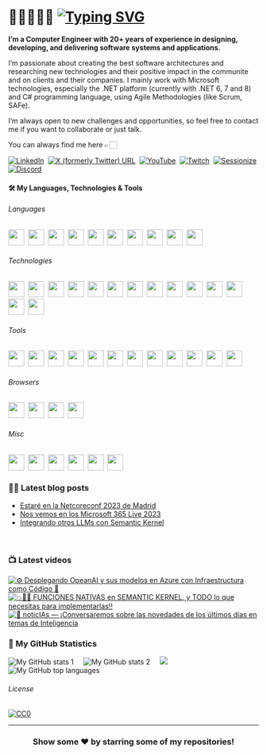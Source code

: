 # 👋🏻👨🏻‍💻 [![Typing SVG](https://readme-typing-svg.demolab.com?font=VT323&size=70&duration=2800&pause=10000&color=719B79&multiline=true&random=false&width=920&height=85&lines=Hi+there!+I'm+Rodrigo+Liberoff)](https://git.io/typing-svg)

**I’m a Computer Engineer with 20+ years of experience in designing, developing, and delivering software systems and applications.**

I’m passionate about creating the best software architectures and researching new technologies and their positive impact in the communite and on clients and their companies. I mainly work with Microsoft technologies, especially the .NET platform (currently with .NET 6, 7 and 8) and C# programming language, using Agile Methodologies (like Scrum, SAFe).

I’m always open to new challenges and opportunities, so feel free to contact me if you want to collaborate or just talk. 

You can always find me here 👉🏻

[![LinkedIn](https://img.shields.io/badge/LinkedIn-0077B5?style=for-the-badge&logo=linkedin&logoColor=white)](https://www.linkedin.com/in/rliberoff/)&nbsp;
[![X (formerly Twitter) URL](https://img.shields.io/badge/follow_me-000?style=for-the-badge&logo=X)](https://twitter.com/rliberoff)&nbsp;
[![YouTube](https://img.shields.io/badge/Subscribe-FF0000?style=for-the-badge&logo=youtube)](https://www.youtube.com/@CODERTECTURA?sub_confirmation=1)&nbsp;
[![Twitch](https://img.shields.io/badge/Subscribe-9146FF?style=for-the-badge&logo=twitch&logoColor=FFF)](https://twitter.com/rliberoff)&nbsp;
[![Sessionize](https://img.shields.io/badge/Sessionize-1AB394?style=for-the-badge&logo=sessionize&logoColor=FFF)](https://twitter.com/rliberoff)&nbsp;
[![Discord](https://img.shields.io/badge/Contact_Me-5865F2?style=for-the-badge&logo=discord&logoColor=FFF)](https://discordapp.com/users/805412670794498059)&nbsp;

#### 🛠️ My Languages, Technologies & Tools

###### Languages

<p float="left">
  <picture><img height="32" width="32" src="https://cdn.jsdelivr.net/gh/devicons/devicon/icons/csharp/csharp-plain.svg" /></picture>&nbsp;
  <picture><img height="32" width="32" src="https://cdn.simpleicons.org/typescript/3178C6" /></picture>&nbsp;
  <picture><img height="32" width="32" src="https://cdn.simpleicons.org/javascript/F7DF1E" /></picture>&nbsp;
  <picture><img height="32" width="32" src="https://cdn.simpleicons.org/html5/E34F26" /></picture>&nbsp;
  <picture><img height="32" width="32" src="https://cdn.simpleicons.org/css3/1572B6" /></picture>&nbsp;
  <picture><img height="32" width="32" src="https://cdn.simpleicons.org/python/3776AB" /></picture>&nbsp;
  <picture><img height="32" width="32" src="https://cdn.simpleicons.org/json/000/C0C0C0" /></picture>&nbsp;
  <picture><img height="32" width="32" src="https://cdn.simpleicons.org/yaml/CB171E" /></picture>&nbsp;
  <picture><img height="32" width="32" src="https://cdn.simpleicons.org/powershell/5391FE" /></picture>&nbsp;
  <picture><img height="32" width="32" src="https://cdn.simpleicons.org/uml/FABD14" /></picture>&nbsp;
</p>

###### Technologies

<p float="left">
  <picture><img height="32" width="32" src="https://cdn.simpleicons.org/dotnet/512BD4" /></picture>&nbsp;
  <picture><img height="32" width="32" src="https://cdn.simpleicons.org/microsoftazure/0078D4" /></picture>&nbsp;
  <picture><img height="32" width="32" src="https://cdn.simpleicons.org/openai/412991/C0C0C0" /></picture>&nbsp;
  <picture><img height="32" width="32" src="https://cdn.simpleicons.org/dotenv/ECD53F" /></picture>&nbsp;
  <picture><img height="32" width="32" src="https://cdn.simpleicons.org/dapr/5391FE" /></picture>&nbsp;
  <picture><img height="32" width="32" src="https://cdn.simpleicons.org/docker/2496ED" /></picture>&nbsp;
  <picture><img height="32" width="32" src="https://cdn.simpleicons.org/swagger/85EA2D" /></picture>&nbsp;
  <picture><img height="32" width="32" src="https://cdn.simpleicons.org/openapiinitiative/6BA539" /></picture>&nbsp;
  <picture><img height="32" width="32" src="https://cdn.simpleicons.org/jupyter/F37626" /></picture>&nbsp;
  <picture><img height="32" width="32" src="https://cdn.simpleicons.org/npm/CB3837" /></picture>&nbsp;
  <picture><img height="32" width="32" src="https://cdn.simpleicons.org/prettier/F7B93E" /></picture>&nbsp;
  <picture><img height="32" width="32" src="https://cdn.simpleicons.org/editorconfig/000/FEFEFE" /></picture>&nbsp;
  <picture><img height="32" width="32" src="https://cdn.simpleicons.org/windows/0078D4" /></picture>&nbsp;
  <picture><img height="32" width="32" src="https://cdn.simpleicons.org/linux/FCC624" /></picture>&nbsp;
</p>

###### Tools

<p float="left">
  <picture><img height="32" width="32" src="https://cdn.simpleicons.org/visualstudio/5C2D91" /></picture>&nbsp;
  <picture><img height="32" width="32" src="https://cdn.simpleicons.org/visualstudiocode/007ACC" /></picture>&nbsp;
  <picture><img height="32" width="32" src="https://cdn.simpleicons.org/azuredevops/0078D7" /></picture>&nbsp;
  <picture><img height="32" width="32" src="https://cdn.simpleicons.org/nuget/004880" /></picture>&nbsp;
  <picture><img height="32" width="32" src="https://cdn.simpleicons.org/git/F05032" /></picture>&nbsp;
  <picture><img height="32" width="32" src="https://cdn.simpleicons.org/nodedotjs/339933" /></picture>&nbsp;
  <picture><img height="32" width="32" src="https://cdn.simpleicons.org/sonarlint/CB2029" /></picture>&nbsp;
  <picture><img height="32" width="32" src="https://cdn.simpleicons.org/sonarcloud/F3702A" /></picture>&nbsp;
  <picture><img height="32" width="32" src="https://cdn.simpleicons.org/postman/FF6C37" /></picture>&nbsp;
  <picture><img height="32" width="32" src="https://cdn.simpleicons.org/ngrok/1F1E37/C0C0C0" /></picture>&nbsp;
  <picture><img height="32" width="32" src="https://cdn.simpleicons.org/windowsterminal/4D4D4D" /></picture>&nbsp;
  <picture><img height="32" width="32" src="https://cdn.simpleicons.org/notepadplusplus/90E59A" /></picture>&nbsp;
</p>

###### Browsers

<p float="left">
  <picture><img height="32" width="32" src="https://cdn.simpleicons.org/brave/FB542B" /></picture>&nbsp;
  <picture><img height="32" width="32" src="https://cdn.simpleicons.org/firefox/FF7139" /></picture>&nbsp;
  <picture><img height="32" width="32" src="https://cdn.simpleicons.org/microsoftedge/0078D7" /></picture>&nbsp;
  <picture><img height="32" width="32" src="https://cdn.simpleicons.org/googlechrome/4285F4" /></picture>&nbsp;
</p>

###### Misc

<p float="left">
  <picture><img height="32" width="32" src="https://cdn.simpleicons.org/pexels/05A081" /></picture>&nbsp;
  <picture><img height="32" width="32" src="https://cdn.simpleicons.org/canva/00C4CC" /></picture>&nbsp;
  <picture><img height="32" width="32" src="https://cdn.simpleicons.org/obsstudio/302E31/C0C0C0" /></picture>&nbsp;
  <!-- <picture><img height="32" width="32" src="https://upload.wikimedia.org/wikipedia/commons/0/0e/Logo_DavinciResolve_Simple.svg" /></picture>&nbsp; -->
  <picture><img height="32" width="32" src="https://cdn.simpleicons.org/scpfoundation/000000/FFFFFF" /></picture>&nbsp;
  <picture><img height="32" width="32" src="https://cdn.simpleicons.org/startrek/FFE200" /></picture>&nbsp;
  <picture><img height="32" width="32" src="https://cdn.simpleicons.org/dungeonsanddragons/ED1C24" /></picture>&nbsp;
</p>

### ✍🏻 Latest blog posts

<!-- BLOGPOSTS:START -->
- [Estaré en la Netcoreconf 2023 de Madrid](https://codertectura.com//posts/nos-vemos-en-la-net-core-conf-2023-madrid)
- [Nos vemos en los Microsoft 365 Live 2023](https://codertectura.com//posts/nos-vemos-en-microsoft-365-live-2023)
- [Integrando otros LLMs con Semantic Kernel](https://codertectura.com//posts/integrando-otros-llms-con-semantic-kernel)
<!-- BLOGPOSTS:END -->

&nbsp;&nbsp;&nbsp;<img height="16" src="https://img.shields.io/badge/rss-F88900?style=for-the-badge&logo=rss&logoColor=white" />


### 📺 Latest videos
<!-- BEGIN YOUTUBE-CARDS -->
[![⚙️ Desplegando OpeanAI y sus modelos en Azure con Infraestructura como Código 🦾](https://ytcards.demolab.com/?id=QVcGvtJ3vRc&title=%E2%9A%99%EF%B8%8F+Desplegando+OpeanAI+y+sus+modelos+en+Azure+con+Infraestructura+como+C%C3%B3digo+%F0%9F%A6%BE&lang=en&timestamp=1695049230&background_color=%230d1117&title_color=%23ffffff&stats_color=%23dedede&max_title_lines=2&width=250&border_radius=5 "⚙️ Desplegando OpeanAI y sus modelos en Azure con Infraestructura como Código 🦾")](https://www.youtube.com/watch?v=QVcGvtJ3vRc)
[![💥🫵🏻 FUNCIONES NATIVAS en SEMANTIC KERNEL, y TODO lo que necesitas para implementarlas‼️](https://ytcards.demolab.com/?id=mSJa0oaS_XE&title=%F0%9F%92%A5%F0%9F%AB%B5%F0%9F%8F%BB+FUNCIONES+NATIVAS+en+SEMANTIC+KERNEL%2C+y+TODO+lo+que+necesitas+para+implementarlas%E2%80%BC%EF%B8%8F&lang=en&timestamp=1689260435&background_color=%230d1117&title_color=%23ffffff&stats_color=%23dedede&max_title_lines=2&width=250&border_radius=5 "💥🫵🏻 FUNCIONES NATIVAS en SEMANTIC KERNEL, y TODO lo que necesitas para implementarlas‼️")](https://www.youtube.com/watch?v=mSJa0oaS_XE)
[![📢 noticIAs — ¡Conversaremos sobre las novedades de los últimos días en temas de Inteligencia](https://ytcards.demolab.com/?id=ARUDgt6kB6g&title=%F0%9F%93%A2+noticIAs+%E2%80%94+%C2%A1Conversaremos+sobre+las+novedades+de+los+%C3%BAltimos+d%C3%ADas+en+temas+de+Inteligencia&lang=en&timestamp=1688490821&background_color=%230d1117&title_color=%23ffffff&stats_color=%23dedede&max_title_lines=2&width=250&border_radius=5 "📢 noticIAs — ¡Conversaremos sobre las novedades de los últimos días en temas de Inteligencia")](https://www.youtube.com/watch?v=ARUDgt6kB6g)
<!-- END YOUTUBE-CARDS -->



### 📐 My GitHub Statistics

![My GitHub stats 1](https://github-readme-stats.vercel.app/api?username=rliberoff&rank_icon=github&show_icons=true&theme=gotham)
&nbsp;&nbsp;&nbsp;
![My GitHub stats 2](https://streak-stats.demolab.com/?user=rliberoff&theme=gotham)
&nbsp;&nbsp;&nbsp;
<img src="https://github-readme-activity-graph.vercel.app/graph?username=rliberoff&theme=high-contrast&radius=10&color=a3d1ce&title_color=4ea788&height=330&bg_color=0d1014&line=4ea788&point=a3d1ce"/>
![My GitHub top languages](https://github-readme-stats.vercel.app/api/top-langs/?username=rliberoff&layout=compact&show_icons=true&theme=gotham)

###### License

[![CC0](https://licensebuttons.net/p/zero/1.0/88x31.png)](https://creativecommons.org/publicdomain/zero/1.0/)

<hr>
<div align="center">

### Show some ❤️ by starring some of my repositories!

</div>

